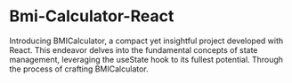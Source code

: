 # Bmi-Calculator-React
Introducing BMICalculator, a compact yet insightful project developed with React. This endeavor delves into the fundamental concepts of state management, leveraging the useState hook to its fullest potential. Through the process of crafting BMICalculator.
